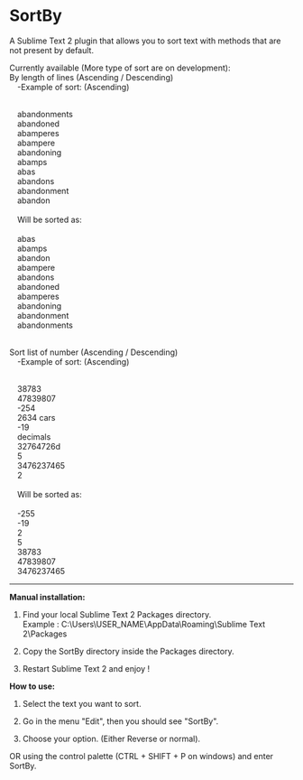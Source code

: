 SortBy
======

A Sublime Text 2 plugin that allows you to sort text with methods that are not present by default.

Currently available (More type of sort are on development):
<br>By length of lines (Ascending / Descending)
	<br>&emsp;-Example of sort: (Ascending)
	<p>
		<br>&emsp;abandonments
		<br>&emsp;abandoned
		<br>&emsp;abamperes
		<br>&emsp;abampere
		<br>&emsp;abandoning
		<br>&emsp;abamps
		<br>&emsp;abas
		<br>&emsp;abandons
		<br>&emsp;abandonment
		<br>&emsp;abandon
		<br>
	<br>&emsp;Will be sorted as:
		<br>
		<br>&emsp;abas
		<br>&emsp;abamps
		<br>&emsp;abandon
		<br>&emsp;abampere
		<br>&emsp;abandons
		<br>&emsp;abandoned
		<br>&emsp;abamperes
		<br>&emsp;abandoning
		<br>&emsp;abandonment
		<br>&emsp;abandonments
	</p>


<br>Sort list of number (Ascending / Descending)
	<br>&emsp;-Example of sort: (Ascending)
	<p>
			<br>&emsp;38783
			<br>&emsp;47839807
			<br>&emsp;-254
			<br>&emsp;2634 cars
			<br>&emsp;-19
			<br>&emsp;decimals
			<br>&emsp;32764726d
			<br>&emsp;5
			<br>&emsp;3476237465
			<br>&emsp;2
		<br>
		<br>&emsp;Will be sorted as:
		<br>
			<br>&emsp;-255
			<br>&emsp;-19
			<br>&emsp;2
			<br>&emsp;5
			<br>&emsp;38783
			<br>&emsp;47839807
			<br>&emsp;3476237465
	</p>

-----
<b>Manual installation:</b>

1) Find your local Sublime Text 2 Packages directory.<br>
Example : C:\Users\USER_NAME\AppData\Roaming\Sublime Text 2\Packages
  
2) Copy the SortBy directory inside the Packages directory.

3) Restart Sublime Text 2 and enjoy !

<b>How to use:</b>

1) Select the text you want to sort.

2) Go in the menu "Edit", then you should see "SortBy".

3) Choose your option. (Either Reverse or normal).

OR using the control palette (CTRL + SHIFT + P on windows) and enter SortBy.
